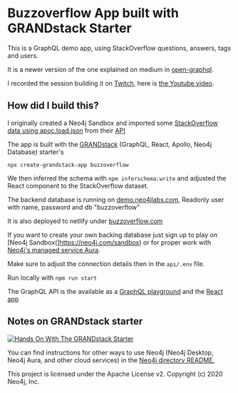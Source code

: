 # Buzzoverflow App built with GRANDstack Starter

This is a GraphQL demo app, using StackOverflow questions, answers, tags and users.

It is a newer version of the one explained on medium in [open-graphql](https://medium.com/open-graphql/build-a-stackoverflow-graphql-api-demo-app-in-10-minutes-69afbf4d037c).

I recorded the session building it on [Twitch](https://Twitch.tv/neo4j_), here is [the Youtube video](https://youtu.be/Quk1-LhG03E).

## How did I build this?

I originally created a Neo4j Sandbox and imported some [StackOverflow data using apoc.load.json](./load-so.cypher)
from their [API](https://api.stackexchange.com/2.2/questions?pagesize=100&order=desc&sort=creation&tagged=graphql&site=stackoverflow&filter=!5-i6Zw8Y%294W7vpy91PMYsKM-k9yzEsSC1_Uxlf)

The app is built with the [GRANDstack](https://grandstack.io) (GraphQL, React, Apollo, Neo4j Database) starter's 

```
npx create-grandstack-app buzzoverflow
```

We then inferred the schema with `npm inferschema:write` and adjusted the React component to the StackOverflow dataset.

The backend database is running on [demo.neo4jlabs.com](https://demo.neo4jlabs.com:7473/browser), 
Readonly user with name, password and db "buzzoverflow"

It is also deployed to netlify under [buzzoverflow.com](https://buzzoverflow.com)

If you want to create your own backing database just sign up to play on [Neo4j Sandbox(]https://neo4j.com/sandbox) or for proper work with [Neo4j's managed service Aura](https://neo4j.com/aura).

Make sure to adjust the connection details then in the `api/.env` file.

Run locally with `npm run start` 

The GraphQL API is the available as a [GraphQL playground](http://localhost:4001) and the [React app](http://localhost:3000)

## Notes on GRANDstack starter

[![Hands On With The GRANDstack Starter](http://img.youtube.com/vi/rPC71lUhK_I/0.jpg)](http://www.youtube.com/watch?v=1JLs166lPcA 'Hands On With The GRANDstack Starter')

You can find instructions for other ways to use Neo4j (Neo4j Desktop, Neo4j Aura, and other cloud services) in the [Neo4j directory README.](./neo4j)

This project is licensed under the Apache License v2.
Copyright (c) 2020 Neo4j, Inc.
